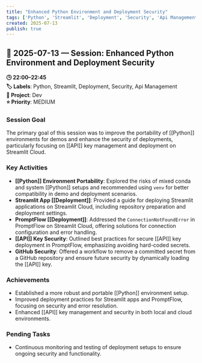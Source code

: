 ```yaml
---
title: "Enhanced Python Environment and Deployment Security"
tags: ['Python', 'Streamlit', 'Deployment', 'Security', 'Api Management']
created: 2025-07-13
publish: true
---
```


## 📅 2025-07-13 — Session: Enhanced Python Environment and Deployment Security

**🕒 22:00–22:45**  
**🏷️ Labels**: Python, Streamlit, Deployment, Security, Api Management  
**📂 Project**: Dev  
**⭐ Priority**: MEDIUM  


### Session Goal
The primary goal of this session was to improve the portability of [[Python]] environments for demos and enhance the security of deployments, particularly focusing on [[API]] key management and deployment on Streamlit Cloud.

### Key Activities
- **[[Python]] Environment Portability**: Explored the risks of mixed conda and system [[Python]] setups and recommended using `venv` for better compatibility in demo and deployment scenarios.
- **Streamlit App [[Deployment]]**: Provided a guide for deploying Streamlit applications on Streamlit Cloud, including repository preparation and deployment settings.
- **PromptFlow [[Deployment]]**: Addressed the `ConnectionNotFoundError` in PromptFlow on Streamlit Cloud, offering solutions for connection configuration and error handling.
- **[[API]] Key Security**: Outlined best practices for secure [[API]] key deployment in PromptFlow, emphasizing avoiding hard-coded secrets.
- **GitHub Security**: Offered a workflow to remove a committed secret from a GitHub repository and ensure future security by dynamically loading the [[API]] key.

### Achievements
- Established a more robust and portable [[Python]] environment setup.
- Improved deployment practices for Streamlit apps and PromptFlow, focusing on security and error resolution.
- Enhanced [[API]] key management and security in both local and cloud environments.

### Pending Tasks
- Continuous monitoring and testing of deployment setups to ensure ongoing security and functionality.
